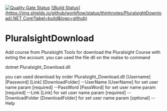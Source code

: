 [![Quality Gate Status](https://sonarcloud.io/api/project_badges/measure?project=thinhnotes_PluralsightDownload&metric=alert_status)](https://sonarcloud.io/dashboard?id=thinhnotes_PluralsightDownload)
[![Build Status](https://img.shields.io/github/workflow/status/thinhnotes/PluralsightDownload/.NET Core?label=build&logo=github)](https://github.com/thinhnotes/PluralsightDownload?workflow=build)

# PluralsightDownload
Add course from Pluralsight
Tools for download the Pluralsight Course with exting the account.
you can used the file dll on the realse to command

dotnet Pluralsight_Download.dll

you can used download by order Pluralsight_Download.dll [Username] [Password] [Link] [DownloadFolder]
--UserName [UserName] for set user name param [required]
--PassWord [PassWord] for set user name param [required]
--Link [Link] for set user name param [required]
--DownloadFolder [DownloadFolder] for set user name param [optional]
--Help
